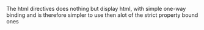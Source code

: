 The html directives does nothing but display html, with simple one-way binding
and is therefore simpler to use then alot of the strict property bound ones